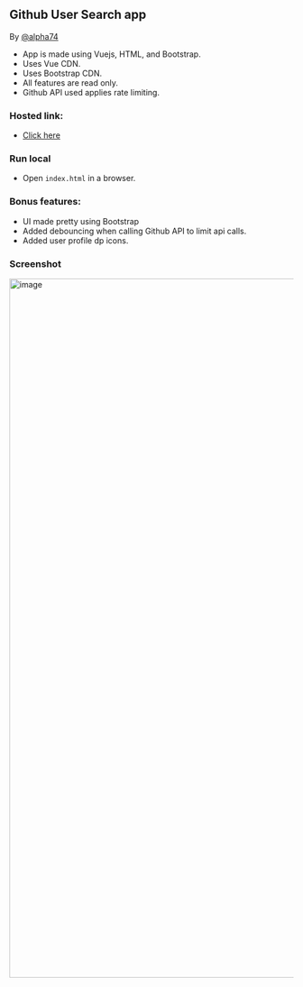 ## Github User Search app

By [@alpha74](https://www.github.com/alpha74)

- App is made using Vuejs, HTML, and Bootstrap.
- Uses Vue CDN.
- Uses Bootstrap CDN.
- All features are read only.
- Github API used applies rate limiting.

### Hosted link:

- [Click here](https://alpha74.github.io/GithubUserSearch-vuejs/)

### Run local

- Open `index.html` in a browser.


### Bonus features:

- UI made pretty using Bootstrap
- Added debouncing when calling Github API to limit api calls.
- Added user profile dp icons.

### Screenshot

<img width="1241" alt="image" src="https://github.com/alpha74/GithubUserSearch-vuejs/assets/31771552/e42dc17c-a45c-4d91-ba64-036f477afa82">
